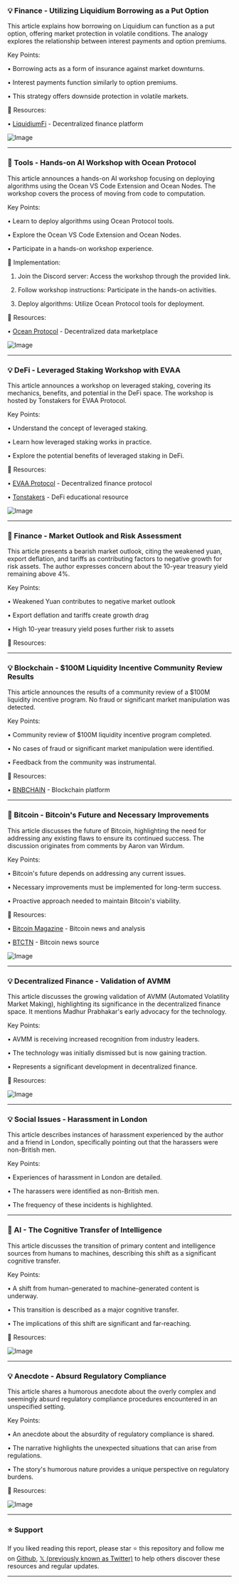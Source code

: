 ### 💡 Finance - Utilizing Liquidium Borrowing as a Put Option

This article explains how borrowing on Liquidium can function as a put option, offering market protection in volatile conditions.  The analogy explores the relationship between interest payments and option premiums.

Key Points:

• Borrowing acts as a form of insurance against market downturns.


• Interest payments function similarly to option premiums.


• This strategy offers downside protection in volatile markets.


🔗 Resources:

• [LiquidiumFi](https://x.com/LiquidiumFi) - Decentralized finance platform


![Image](https://pbs.twimg.com/media/Gn5awlEa4AA3Gbw?format=png&name=small)


---

### 🚀 Tools - Hands-on AI Workshop with Ocean Protocol

This article announces a hands-on AI workshop focusing on deploying algorithms using the Ocean VS Code Extension and Ocean Nodes.  The workshop covers the process of moving from code to computation.

Key Points:

• Learn to deploy algorithms using Ocean Protocol tools.


• Explore the Ocean VS Code Extension and Ocean Nodes.


• Participate in a hands-on workshop experience.


🚀 Implementation:

1. Join the Discord server: Access the workshop through the provided link.


2. Follow workshop instructions: Participate in the hands-on activities.


3. Deploy algorithms: Utilize Ocean Protocol tools for deployment.


🔗 Resources:

• [Ocean Protocol](https://x.com/oceanprotocol) - Decentralized data marketplace


![Image](https://pbs.twimg.com/media/GoJ-FihW4AAAjtP?format=jpg&name=small)


---

### 💡 DeFi - Leveraged Staking Workshop with EVAA

This article announces a workshop on leveraged staking, covering its mechanics, benefits, and potential in the DeFi space. The workshop is hosted by Tonstakers for EVAA Protocol.

Key Points:

• Understand the concept of leveraged staking.


• Learn how leveraged staking works in practice.


• Explore the potential benefits of leveraged staking in DeFi.



🔗 Resources:

• [EVAA Protocol](https://x.com/evaaprotocol) - Decentralized finance protocol


• [Tonstakers](https://x.com/tonstakers) - DeFi educational resource


![Image](https://pbs.twimg.com/media/GoKF5BrWkAA96P6?format=jpg&name=small)


---

### 🤖 Finance - Market Outlook and Risk Assessment

This article presents a bearish market outlook, citing the weakened yuan, export deflation, and tariffs as contributing factors to negative growth for risk assets.  The author expresses concern about the 10-year treasury yield remaining above 4%.

Key Points:

•  Weakened Yuan contributes to negative market outlook


• Export deflation and tariffs create growth drag


• High 10-year treasury yield poses further risk to assets


🔗 Resources:


---

### 💡 Blockchain - $100M Liquidity Incentive Community Review Results

This article announces the results of a community review of a $100M liquidity incentive program. No fraud or significant market manipulation was detected.

Key Points:

• Community review of $100M liquidity incentive program completed.


• No cases of fraud or significant market manipulation were identified.


• Feedback from the community was instrumental.


🔗 Resources:

• [BNBCHAIN](https://x.com/BNBCHAIN) - Blockchain platform


---

### 🤖 Bitcoin - Bitcoin's Future and Necessary Improvements

This article discusses the future of Bitcoin, highlighting the need for addressing any existing flaws to ensure its continued success.  The discussion originates from comments by Aaron van Wirdum.

Key Points:

•  Bitcoin's future depends on addressing any current issues.


•  Necessary improvements must be implemented for long-term success.


•  Proactive approach needed to maintain Bitcoin's viability.


🔗 Resources:

• [Bitcoin Magazine](https://x.com/BitcoinMagazine) - Bitcoin news and analysis


• [BTCTN](https://x.com/BTCTN) - Bitcoin news source


![Image](https://pbs.twimg.com/ext_tw_video_thumb/1909317335288057856/pu/img/uBd9dZheAdaz7GYT.jpg)


---

### 💡 Decentralized Finance - Validation of AVMM

This article discusses the growing validation of AVMM (Automated Volatility Market Making), highlighting its significance in the decentralized finance space.  It mentions Madhur Prabhakar's early advocacy for the technology.

Key Points:

• AVMM is receiving increased recognition from industry leaders.


• The technology was initially dismissed but is now gaining traction.


•  Represents a significant development in decentralized finance.


🔗 Resources:


![Image](https://pbs.twimg.com/media/GnnnbS8aEAAWog3?format=jpg&name=small)


---

### 💡 Social Issues - Harassment in London

This article describes instances of harassment experienced by the author and a friend in London, specifically pointing out that the harassers were non-British men.


Key Points:

•  Experiences of harassment in London are detailed.


•  The harassers were identified as non-British men.


•  The frequency of these incidents is highlighted.



---

### 🤖 AI - The Cognitive Transfer of Intelligence

This article discusses the transition of primary content and intelligence sources from humans to machines, describing this shift as a significant cognitive transfer.

Key Points:

• A shift from human-generated to machine-generated content is underway.


• This transition is described as a major cognitive transfer.


•  The implications of this shift are significant and far-reaching.


🔗 Resources:



![Image](https://pbs.twimg.com/media/GoJ6itQaUAA6-bI?format=jpg&name=small)


---

### 💡 Anecdote - Absurd Regulatory Compliance

This article shares a humorous anecdote about the overly complex and seemingly absurd regulatory compliance procedures encountered in an unspecified setting.

Key Points:

•  An anecdote about the absurdity of regulatory compliance is shared.


•  The narrative highlights the unexpected situations that can arise from regulations.


•  The story's humorous nature provides a unique perspective on regulatory burdens.


🔗 Resources:



![Image](https://pbs.twimg.com/ext_tw_video_thumb/1909338434163916800/pu/img/YKxjfH3FPbbU9JmM.jpg)


---

### ⭐️ Support

If you liked reading this report, please star ⭐️ this repository and follow me on [Github](https://github.com/Drix10), [𝕏 (previously known as Twitter)](https://x.com/DRIX_10_) to help others discover these resources and regular updates.

---